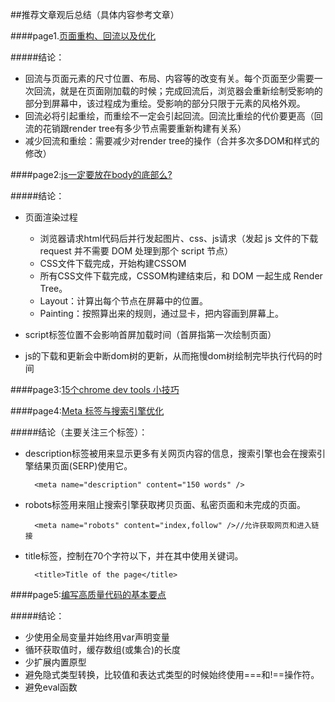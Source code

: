##推荐文章观后总结（具体内容参考文章）

####page1.[页面重构、回流以及优化](http://www.css88.com/archives/4996)

#####结论：
* 回流与页面元素的尺寸位置、布局、内容等的改变有关。每个页面至少需要一次回流，就是在页面刚加载的时候；完成回流后，浏览器会重新绘制受影响的部分到屏幕中，该过程成为重绘。受影响的部分只限于元素的风格外观。
* 回流必将引起重绘，而重绘不一定会引起回流。回流比重绘的代价要更高（回流的花销跟render tree有多少节点需要重新构建有关系）
* 减少回流和重绘：需要减少对render tree的操作（合并多次多DOM和样式的修改）

####page2:[js一定要放在body的底部么?](http://web.jobbole.com/84843/)

#####结论：

* 页面渲染过程

	* 浏览器请求html代码后并行发起图片、css、js请求（发起 js 文件的下载 request 并不需要 DOM 处理到那个 script 节点）
	* CSS文件下载完成，开始构建CSSOM
	* 所有CSS文件下载完成，CSSOM构建结束后，和 DOM 一起生成 Render Tree。
	* Layout：计算出每个节点在屏幕中的位置。
	* Painting：按照算出来的规则，通过显卡，把内容画到屏幕上。  


* script标签位置不会影响首屏加载时间（首屏指第一次绘制页面）
* js的下载和更新会中断dom树的更新，从而拖慢dom树绘制完毕执行代码的时间

####page3:[15个chrome dev tools 小技巧](http://www.w3cplus.com/tools/15-must-know-chrome-devtools-tips-tricks.html)

####page4:[Meta 标签与搜索引擎优化](http://www.w3cplus.com/html5/meta-tags-and-seo.html)

#####结论（主要关注三个标签）：

* description标签被用来显示更多有关网页内容的信息，搜索引擎也会在搜索引擎结果页面(SERP)使用它。

		<meta name="description" content="150 words" />

* robots标签用来阻止搜索引擎获取拷贝页面、私密页面和未完成的页面。

		<meta name="robots" content="index,follow" />//允许获取网页和进入链接

* title标签，控制在70个字符以下，并在其中使用关键词。

		<title>Title of the page</title>

####page5:[编写高质量代码的基本要点](http://www.cnblogs.com/TomXu/archive/2011/12/28/2286877.html)

#####结论：

* 少使用全局变量并始终用var声明变量
* 循环获取值时，缓存数组(或集合)的长度
* 少扩展内置原型
* 避免隐式类型转换，比较值和表达式类型的时候始终使用===和!==操作符。
* 避免eval函数